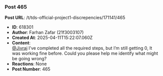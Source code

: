 ### Post 465
**Post URL**: /t/tds-official-project1-discrepencies/171141/465
- **ID**: 618301
- **Author**: Farhan Zafar (21f3003107)
- **Created At**: 2025-04-11T15:22:07.060Z
- **Content**:  
  <a class="mention" href="/u/jivraj">@Jivraj</a> I’ve completed all the required steps, but I’m still getting 0, It was working fine before. Could you please help me identify what might be going wrong?
- **Reactions**: None
- **Post Number**: 465


